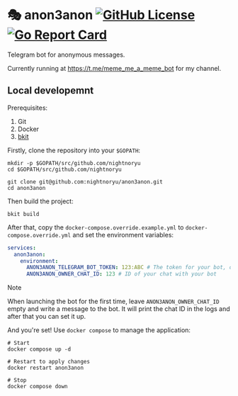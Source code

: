 # :performing_arts: anon3anon [![GitHub License](https://img.shields.io/github/license/nightnoryu/anon3anon)](https://opensource.org/license/MIT) [![Go Report Card](https://goreportcard.com/badge/github.com/nightnoryu/anon3anon)](https://goreportcard.com/report/github.com/nightnoryu/anon3anon)

Telegram bot for anonymous messages.

Currently running at https://t.me/meme_me_a_meme_bot for my channel.

## Local developemnt

Prerequisites:

1. Git
2. Docker
3. [bkit](https://github.com/nightnoryu/bkit)

Firstly, clone the repository into your `$GOPATH`:

```shell
mkdir -p $GOPATH/src/github.com/nightnoryu
cd $GOPATH/src/github.com/nightnoryu

git clone git@github.com:nightnoryu/anon3anon.git
cd anon3anon
```

Then build the project:

```shell
bkit build
```

After that, copy the `docker-compose.override.example.yml` to `docker-compose.override.yml` and set the environment variables:

```yaml
services:
  anon3anon:
    environment:
      ANON3ANON_TELEGRAM_BOT_TOKEN: 123:ABC # The token for your bot, obtained from t.me/BotFather
      ANON3ANON_OWNER_CHAT_ID: 123 # ID of your chat with your bot
```

> [!NOTE]
> When launching the bot for the first time, leave `ANON3ANON_OWNER_CHAT_ID` empty and write a message to the bot. It will print the chat ID in the logs and after that you can set it up.

And you're set! Use `docker compose` to manage the application:

```shell
# Start
docker compose up -d

# Restart to apply changes
docker restart anon3anon

# Stop
docker compose down
```
